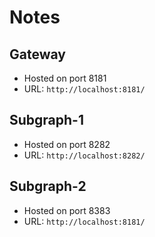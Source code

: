 # Notes

## Gateway

- Hosted on port 8181
- URL: `http://localhost:8181/`

## Subgraph-1

- Hosted on port 8282
- URL: `http://localhost:8282/`


## Subgraph-2

- Hosted on port 8383
- URL: `http://localhost:8181/`